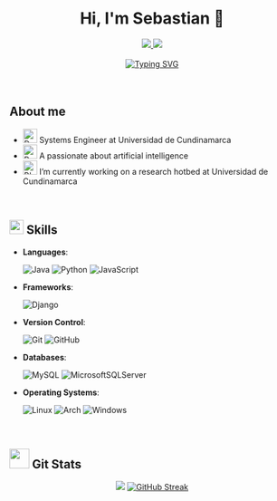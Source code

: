 <div align="center">
  <h1 align="center"> Hi, I'm Sebastian 👋 </h1>
  <a href="https://www.linkedin.com/in/sebastianc-moreno/" target="_blank">
    <img src="https://img.shields.io/badge/LinkedIn-0077B5?style=for-the-badge&logo=linkedin&logoColor=white"/>
  </a>
  <a href="mailto:sebastiancamilo40@gmail.com" target="_blank">
    <img src="https://img.shields.io/badge/Gmail-D14836?style=for-the-badge&logo=gmail&logoColor=white"/>
  </a> 
</div>

<br>

<!--BANER-->
<div align="center">
  <a href="https://git.io/typing-svg"><img src="https://readme-typing-svg.demolab.com? font=Fira+Code&duration=4000&pause=1000&center=true&vCenter=true&random=true&width=435&lines=innovation;Backend+Development+Enthusiast;Dedicated+to+Learning;Systems+Engineer;Committed+to+Continuous+Learning" alt="Typing SVG"   /></a>
</div>

<br>
<br>

<!--Con-->



<!--about me-->
<div>
  <h2>About me</h2>
  <ul>
    <li>
      <img src="https://raw.githubusercontent.com/Tarikul-Islam-Anik/Animated-Fluent-Emojis/master/Emojis/Objects/Desktop%20Computer.png" alt="Desktop Computer" width="25" height="25" />
      Systems Engineer at Universidad de Cundinamarca
    </li>
    <li>
      <img src="https://raw.githubusercontent.com/Tarikul-Islam-Anik/Animated-Fluent-Emojis/master/Emojis/Smilies/Robot.png" alt="Robot" width="25" height="25" />
      A passionate about artificial intelligence
    </li>
    <li>
      <img src="https://raw.githubusercontent.com/Tarikul-Islam-Anik/Animated-Fluent-Emojis/master/Emojis/Objects/Blue%20Book.png" alt="Blue Book" width="25" height="25" />
      I’m currently working on a research hotbed at Universidad de Cundinamarca
    </li>
  </ul>
</div>
<br>

<!--skills-->
## <img src="https://media2.giphy.com/media/QssGEmpkyEOhBCb7e1/giphy.gif?cid=ecf05e47a0n3gi1bfqntqmob8g9aid1oyj2wr3ds3mg700bl&rid=giphy.gif" width ="25"><b> Skills</b>

- **Languages**:
  
  ![Java](https://img.shields.io/badge/java-%23ED8B00.svg?style=for-the-badge&logo=openjdk&logoColor=white)
  ![Python](https://img.shields.io/badge/python-3670A0?style=for-the-badge&logo=python&logoColor=ffdd54)
  ![JavaScript](https://img.shields.io/badge/javascript-%23323330.svg?style=for-the-badge&logo=javascript&logoColor=%23F7DF1E)

- **Frameworks**:

  ![Django](https://img.shields.io/badge/django-%23092E20.svg?style=for-the-badge&logo=django&logoColor=white)

- **Version Control**:
  
  ![Git](https://img.shields.io/badge/git-%23F05033.svg?style=for-the-badge&logo=git&logoColor=white)
  ![GitHub](https://img.shields.io/badge/github-%23121011.svg?style=for-the-badge&logo=github&logoColor=white)

- **Databases**:

  ![MySQL](https://img.shields.io/badge/mysql-4479A1.svg?style=for-the-badge&logo=mysql&logoColor=white)
  ![MicrosoftSQLServer](https://img.shields.io/badge/Microsoft%20SQL%20Server-CC2927?style=for-the-badge&logo=microsoft%20sql%20server&logoColor=white)

- **Operating Systems**:

  ![Linux](https://img.shields.io/badge/Linux-FCC624?style=for-the-badge&logo=linux&logoColor=black)
  ![Arch](https://img.shields.io/badge/Arch%20Linux-1793D1?logo=arch-linux&logoColor=fff&style=for-the-badge)
  ![Windows](https://img.shields.io/badge/Windows-0078D6?style=for-the-badge&logo=windows&logoColor=white)

<br>

<!--git stats-->
## <img src="https://media.giphy.com/media/iY8CRBdQXODJSCERIr/giphy.gif" width="35" width ="25"><b> Git Stats</b>
<div align="center">
  <img src="https://github-readme-stats.vercel.app/api/top-langs/?username=zzere&theme=blue-green"/>
  <a href="https://git.io/streak-stats"><img src="https://streak-stats.demolab.com?user=zzere&mode=weekly" alt="GitHub Streak" /></a>
</div>
<!--<img src="https://github-readme-stats.vercel.app/api?username=zzere&theme=blue-green"/>-->

